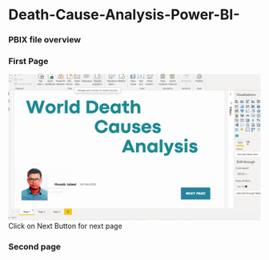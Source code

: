 # Death-Cause-Analysis-Power-BI-
### PBIX file overview
### First Page
![first page](https://github.com/Musab9860576525/Death-Cause-Analysis-Power-BI-/blob/main/PB%20png%201.png)
  Click on Next Button for next page
  
  
### Second page
![]()


